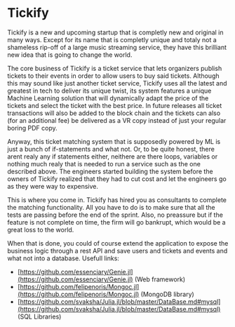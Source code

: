 # Tickify

Tickify is a new and upcoming startup that is completly new and original in many ways. Except for its name
that is completly unique and totaly not a shameless rip-off of a large music streaming service, they
have this brilliant new idea that is going to change the world.

The core business of Tickify is a ticket service that lets organizers publish tickets to their events in order to
allow users to buy said tickets. Although this may sound like just another ticket service, Tickify uses all the
latest and greatest in tech to deliver its unique twist, its system features a unique Machine Learning solution
that will dynamically adapt the price of the tickets and select the ticket with the best price. In future releases
all ticket transactions will also be added to the block chain and the tickets can also (for an additional fee)
be delivered as a VR copy instead of just your regular boring PDF copy.

Anyway, this ticket matching system that is supposedly powered by ML is just a bunch of if-statements and what not.
Or, to be quite honest, there arent realy any if statements either, neithere are there loops, variables or nothing
much realy that is needed to run a service such as the one described above. The engineers started building the
system before the owners of Tickify realized that they had to cut cost and let the engineers go as they were way to
expensive.

This is where you come in. Tickify has hired you as consultants to complete the matching functionality. All
you have to do is to make sure that all the tests are passing before the end of the sprint. Also, no preassure
but if the feature is not complete on time, the firm will go bankrupt, which would be a great loss to the world.

When that is done, you could of course extend the application to expose the business logic through a rest API
and save users and tickets and events and what not into a database. Usefull links:

- [https://github.com/essenciary/Genie.jl](https://github.com/essenciary/Genie.jl) (Web framework)
- [https://github.com/felipenoris/Mongoc.jl](https://github.com/felipenoris/Mongoc.jl) (MongoDB library)
- [https://github.com/svaksha/Julia.jl/blob/master/DataBase.md#mysql](https://github.com/svaksha/Julia.jl/blob/master/DataBase.md#mysql) (SQL Libraries)
